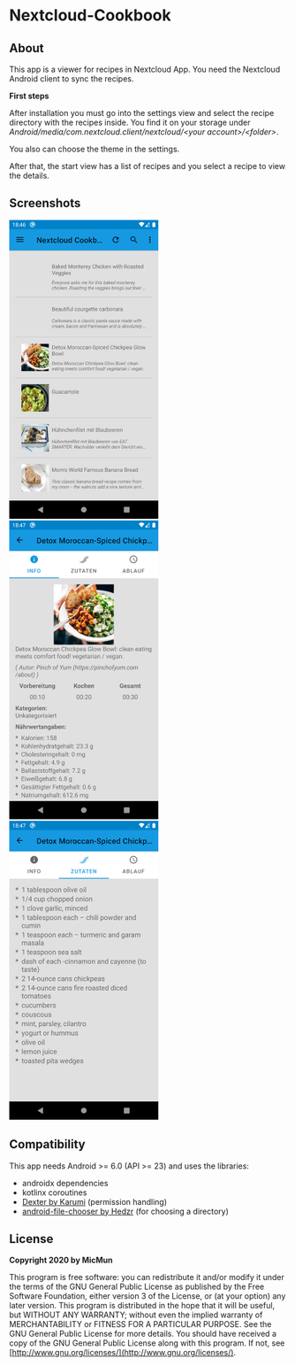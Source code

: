 # Nextcloud-Cookbook

## About

This app is a viewer for recipes in Nextcloud App.
You need the Nextcloud Android client to sync the recipes.

**First steps**

After installation you must go into the settings view and select the recipe directory with the recipes inside.
You find it on your storage under _Android/media/com.nextcloud.client/nextcloud/&lt;your account&gt;/&lt;folder&gt;_.

You also can choose the theme in the settings.

After that, the start view has a list of recipes and you select a recipe to view the details.

## Screenshots

<img src="fastlane/metadata/android/en-US/images/phoneScreenshots/screenshot_start.png" width="270" height="540" alt="Screenshot start with list"/> <img src="fastlane/metadata/android/en-US/images/phoneScreenshots/screenshot_detail_info.png" width="270" height="540" alt="Screenshot detail view with info tab"/> <img src="fastlane/metadata/android/en-US/images/phoneScreenshots/screenshot_detail_ingredients.png" width="270" height="540" alt="Screenshot detail view with ingredients tab"/>

## Compatibility

This app needs Android &gt;= 6.0 (API &gt;= 23) and uses the libraries:

* androidx dependencies
* kotlinx coroutines
* [Dexter by Karumi](https://github.com/Karumi/Dexter) (permission handling)
* [android-file-chooser by Hedzr](https://github.com/hedzr/android-file-chooser) (for choosing a directory)

## License

**Copyright 2020 by MicMun**

This program is free software: you can redistribute it and/or modify it under the terms of the GNU
General Public License as published by the Free Software Foundation, either version 3 of the License, or
(at your option) any later version.
This program is distributed in the hope that it will be useful, but WITHOUT ANY WARRANTY;
without even the implied warranty of MERCHANTABILITY or FITNESS FOR A PARTICULAR PURPOSE.
See the GNU General Public License for more details.
You should have received a copy of the GNU General Public License along with this program. If not, see
[http://www.gnu.org/licenses/](http://www.gnu.org/licenses/).

